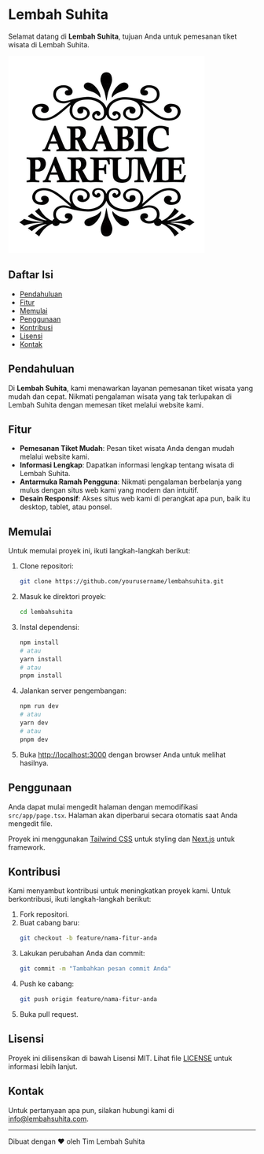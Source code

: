 # Lembah Suhita

Selamat datang di **Lembah Suhita**, tujuan Anda untuk pemesanan tiket wisata di Lembah Suhita.

![Logo](public/img/logos/logo.png)

## Daftar Isi

- [Pendahuluan](#pendahuluan)
- [Fitur](#fitur)
- [Memulai](#memulai)
- [Penggunaan](#penggunaan)
- [Kontribusi](#kontribusi)
- [Lisensi](#lisensi)
- [Kontak](#kontak)

## Pendahuluan

Di **Lembah Suhita**, kami menawarkan layanan pemesanan tiket wisata yang mudah dan cepat. Nikmati pengalaman wisata yang tak terlupakan di Lembah Suhita dengan memesan tiket melalui website kami.

## Fitur

- **Pemesanan Tiket Mudah**: Pesan tiket wisata Anda dengan mudah melalui website kami.
- **Informasi Lengkap**: Dapatkan informasi lengkap tentang wisata di Lembah Suhita.
- **Antarmuka Ramah Pengguna**: Nikmati pengalaman berbelanja yang mulus dengan situs web kami yang modern dan intuitif.
- **Desain Responsif**: Akses situs web kami di perangkat apa pun, baik itu desktop, tablet, atau ponsel.

## Memulai

Untuk memulai proyek ini, ikuti langkah-langkah berikut:

1. Clone repositori:
   ```bash
   git clone https://github.com/yourusername/lembahsuhita.git
   ```
2. Masuk ke direktori proyek:
   ```bash
   cd lembahsuhita
   ```
3. Instal dependensi:
   ```bash
   npm install
   # atau
   yarn install
   # atau
   pnpm install
   ```
4. Jalankan server pengembangan:
   ```bash
   npm run dev
   # atau
   yarn dev
   # atau
   pnpm dev
   ```
5. Buka [http://localhost:3000](http://localhost:3000) dengan browser Anda untuk melihat hasilnya.

## Penggunaan

Anda dapat mulai mengedit halaman dengan memodifikasi `src/app/page.tsx`. Halaman akan diperbarui secara otomatis saat Anda mengedit file.

Proyek ini menggunakan [Tailwind CSS](https://tailwindcss.com) untuk styling dan [Next.js](https://nextjs.org) untuk framework.

## Kontribusi

Kami menyambut kontribusi untuk meningkatkan proyek kami. Untuk berkontribusi, ikuti langkah-langkah berikut:

1. Fork repositori.
2. Buat cabang baru:
   ```bash
   git checkout -b feature/nama-fitur-anda
   ```
3. Lakukan perubahan Anda dan commit:
   ```bash
   git commit -m "Tambahkan pesan commit Anda"
   ```
4. Push ke cabang:
   ```bash
   git push origin feature/nama-fitur-anda
   ```
5. Buka pull request.

## Lisensi

Proyek ini dilisensikan di bawah Lisensi MIT. Lihat file [LICENSE](LICENSE) untuk informasi lebih lanjut.

## Kontak

Untuk pertanyaan apa pun, silakan hubungi kami di [info@lembahsuhita.com](mailto:info@lembahsuhita.com).

---

Dibuat dengan ❤️ oleh Tim Lembah Suhita
